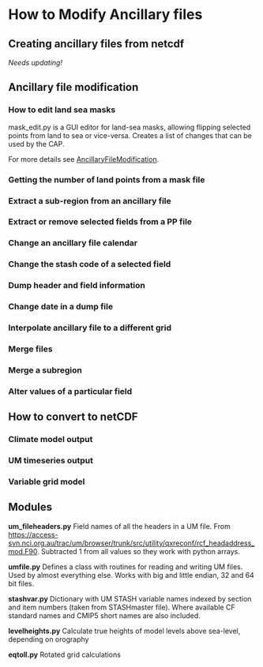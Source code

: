 # How to Modify Ancillary files

## Creating ancillary files from netcdf
*Needs updating!*


## Ancillary file modification
### How to edit land sea masks
mask_edit.py is a GUI editor for land-sea masks, allowing flipping selected points from land to sea or vice-versa. Creates a list of changes that can be used by the CAP.

For more details see [AncillaryFileModification](https://accessdev.nci.org.au/trac/wiki/access/AncillaryFileModification).

### Getting the number of land points from a mask file

### Extract a sub-region from an ancillary file

### Extract or remove selected fields from a PP file

### Change an ancillary file calendar

### Change the stash code of a selected field

### Dump header and field information

### Change date in a dump file

### Interpolate ancillary file to a different grid

### Merge files

### Merge a subregion

### Alter values of a particular field

## How to convert to netCDF
### Climate model output
### UM timeseries output
### Variable grid model

## Modules
__um_fileheaders.py__
Field names of all the headers in a UM file. From ​https://access-svn.nci.org.au/trac/um/browser/trunk/src/utility/qxreconf/rcf_headaddress_mod.F90. Subtracted 1 from all values so they work with python arrays.

__umfile.py__
Defines a class with routines for reading and writing UM files. Used by almost everything else. Works with big and little endian, 32 and 64 bit files.

__stashvar.py__
Dictionary with UM STASH variable names indexed by section and item numbers (taken from STASHmaster file). Where available CF standard names and CMIP5 short names are also included.

__levelheights.py__
Calculate true heights of model levels above sea-level, depending on orography

__eqtoll.py__
Rotated grid calculations